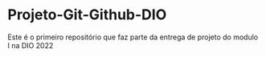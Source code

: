 # Projeto-Git-Github-DIO
Este é o primeiro repositório que faz parte da entrega de projeto do modulo I na DIO 2022
